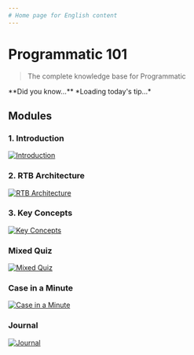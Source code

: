 ```yaml
---
# Home page for English content
---
```


# Programmatic 101

> The complete knowledge base for Programmatic

<div id="motd" class="motd" markdown="1">
**Did you know...**
*Loading today's tip...*
</div>

## Modules

<div class="modules-grid">

### 1. Introduction
[![Introduction](assets/images/intro-card.svg)](1-intro.md)

### 2. RTB Architecture
[![RTB Architecture](assets/images/rtb-card.svg)](2-rtb-architecture.md)

### 3. Key Concepts
[![Key Concepts](assets/images/key-concepts-card.svg)](3-key-concepts.md)

### Mixed Quiz
[![Mixed Quiz](assets/images/mixed-quiz-card.svg)](mixed-quiz.md)

### Case in a Minute
[![Case in a Minute](assets/images/case-card.svg)](case-in-a-minute.md)

### Journal
[![Journal](assets/images/journal-card.svg)](journal.md)

</div>
